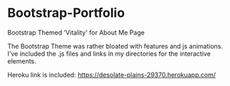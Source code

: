 # Bootstrap-Portfolio
Bootstrap Themed 'Vitality' for About Me Page

The Bootstrap Theme was rather bloated with features and js animations. I've included the .js files and links in  my directories for the interactive elements.

Heroku link is included: https://desolate-plains-29370.herokuapp.com/